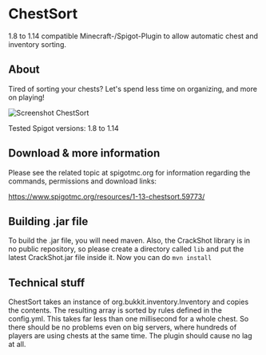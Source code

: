 # ChestSort
1.8 to 1.14 compatible Minecraft-/Spigot-Plugin to allow automatic chest and inventory sorting.

## About
Tired of sorting your chests? Let's spend less time on organizing, and more on playing!

![Screenshot ChestSort](https://static.jeff-media.de/i/chestsortbeforeafter.jpg "Screenshot ChestSort")

Tested Spigot versions: 1.8 to 1.14

## Download & more information
Please see the related topic at spigotmc.org for information regarding the commands, permissions and download links:

https://www.spigotmc.org/resources/1-13-chestsort.59773/

## Building .jar file
To build the .jar file, you will need maven. Also, the CrackShot library is in no public repository, so please create a directory called `lib` and put the latest CrackShot.jar file inside it. Now you can do `mvn install`

## Technical stuff
ChestSort takes an instance of org.bukkit.inventory.Inventory and copies the contents. The resulting array is sorted by rules defined in the config.yml. This takes far less than one millisecond for a whole chest. So there should be no problems even on big servers, where hundreds of players are using chests at the same time.
The plugin should cause no lag at all.
